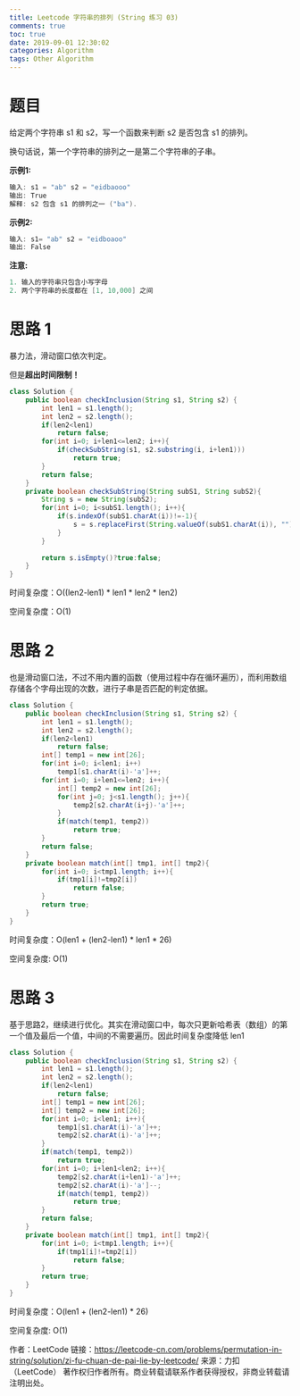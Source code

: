 ```yaml
---
title: Leetcode 字符串的排列 (String 练习 03)
comments: true
toc: true
date: 2019-09-01 12:30:02
categories: Algorithm
tags: Other Algorithm
---
```


# 题目

给定两个字符串 s1 和 s2，写一个函数来判断 s2 是否包含 s1 的排列。

换句话说，第一个字符串的排列之一是第二个字符串的子串。


**示例1:**
```java
输入: s1 = "ab" s2 = "eidbaooo"
输出: True
解释: s2 包含 s1 的排列之一 ("ba").
```

**示例2:**
```java
输入: s1= "ab" s2 = "eidboaoo"
输出: False
```

**注意:**
```java
1. 输入的字符串只包含小写字母
2. 两个字符串的长度都在 [1, 10,000] 之间
```

# 思路 1

暴力法，滑动窗口依次判定。

但是**超出时间限制！**

```Java
class Solution {
    public boolean checkInclusion(String s1, String s2) {
        int len1 = s1.length();
        int len2 = s2.length();
        if(len2<len1)
            return false;
        for(int i=0; i+len1<=len2; i++){
            if(checkSubString(s1, s2.substring(i, i+len1)))
                return true;
        }
        return false;
    }
    private boolean checkSubString(String subS1, String subS2){
        String s = new String(subS2);
        for(int i=0; i<subS1.length(); i++){
            if(s.indexOf(subS1.charAt(i))!=-1){
                s = s.replaceFirst(String.valueOf(subS1.charAt(i)), "");
            }
        }
        
        return s.isEmpty()?true:false;
    }
}
```

时间复杂度：O((len2-len1) * len1 * len2 * len2)

空间复杂度：O(1)

# 思路 2

也是滑动窗口法，不过不用内置的函数（使用过程中存在循环遍历），而利用数组存储各个字母出现的次数，进行子串是否匹配的判定依据。

```Java
class Solution {
    public boolean checkInclusion(String s1, String s2) {
        int len1 = s1.length();
        int len2 = s2.length();
        if(len2<len1)
            return false;
        int[] temp1 = new int[26];
        for(int i=0; i<len1; i++)
            temp1[s1.charAt(i)-'a']++;
        for(int i=0; i+len1<=len2; i++){
            int[] temp2 = new int[26];
            for(int j=0; j<s1.length(); j++){
                temp2[s2.charAt(i+j)-'a']++;
            }
            if(match(temp1, temp2))
                return true;
        }
        return false;
    }
    private boolean match(int[] tmp1, int[] tmp2){
        for(int i=0; i<tmp1.length; i++){
            if(tmp1[i]!=tmp2[i])
                return false;
        }
        return true;
    }
}
```
时间复杂度：O(len1 + (len2-len1) * len1 * 26)

空间复杂度: O(1)

# 思路 3

基于思路2，继续进行优化。其实在滑动窗口中，每次只更新哈希表（数组）的第一个值及最后一个值，中间的不需要遍历。因此时间复杂度降低 len1

```java
class Solution {
    public boolean checkInclusion(String s1, String s2) {
        int len1 = s1.length();
        int len2 = s2.length();
        if(len2<len1)
            return false;
        int[] temp1 = new int[26];
        int[] temp2 = new int[26];
        for(int i=0; i<len1; i++){
            temp1[s1.charAt(i)-'a']++;
            temp2[s2.charAt(i)-'a']++;
        }
        if(match(temp1, temp2))
            return true;
        for(int i=0; i+len1<len2; i++){
            temp2[s2.charAt(i+len1)-'a']++;
            temp2[s2.charAt(i)-'a']--;
            if(match(temp1, temp2))
                return true;
        }
        return false;
    }
    private boolean match(int[] tmp1, int[] tmp2){
        for(int i=0; i<tmp1.length; i++){
            if(tmp1[i]!=tmp2[i])
                return false;
        }
        return true;
    }
}
```

时间复杂度：O(len1 + (len2-len1) * 26)

空间复杂度: O(1)

作者：LeetCode
链接：https://leetcode-cn.com/problems/permutation-in-string/solution/zi-fu-chuan-de-pai-lie-by-leetcode/
来源：力扣（LeetCode）
著作权归作者所有。商业转载请联系作者获得授权，非商业转载请注明出处。